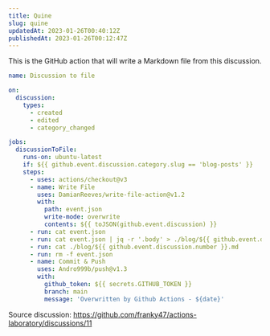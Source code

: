 ```yaml
---
title: Quine
slug: quine
updatedAt: 2023-01-26T00:40:12Z
publishedAt: 2023-01-26T00:12:47Z
---
```


This is the GitHub action that will write a Markdown file from this discussion.

```yaml
name: Discussion to file

on:
  discussion:
    types:
      - created
      - edited
      - category_changed

jobs:
  discussionToFile:
    runs-on: ubuntu-latest
    if: ${{ github.event.discussion.category.slug == 'blog-posts' }}
    steps:
      - uses: actions/checkout@v3
      - name: Write File
        uses: DamianReeves/write-file-action@v1.2
        with:
          path: event.json
          write-mode: overwrite
          contents: ${{ toJSON(github.event.discussion) }}
      - run: cat event.json
      - run: cat event.json | jq -r '.body' > ./blog/${{ github.event.discussion.number }}.md
      - run: cat ./blog/${{ github.event.discussion.number }}.md
      - run: rm -f event.json
      - name: Commit & Push
        uses: Andro999b/push@v1.3
        with:
          github_token: ${{ secrets.GITHUB_TOKEN }}
          branch: main
          message: 'Overwritten by Github Actions - ${date}'
```

Source discussion: https://github.com/franky47/actions-laboratory/discussions/11